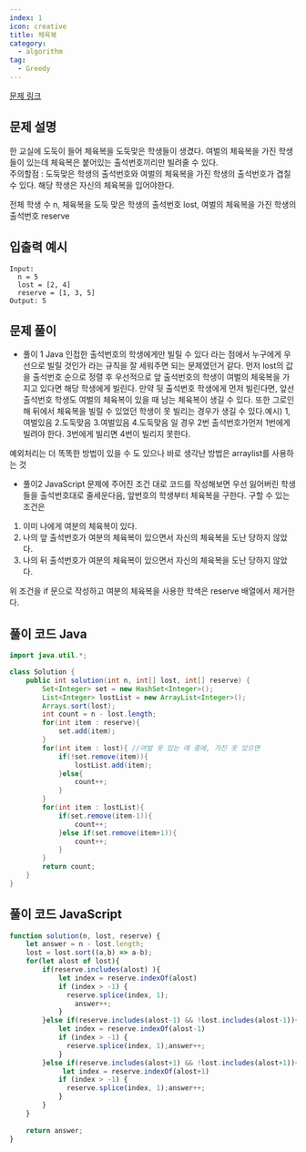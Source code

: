 ```yaml
---
index: 1
icon: creative
title: 체육복
category:
  - algorithm
tag:
  - Greedy
---
```


[문제 링크](https://programmers.co.kr/learn/courses/30/lessons/42862)

## 문제 설명

한 교실에 도둑이 들어 체육복을 도둑맞은 학생들이 생겼다. 여벌의 체육복을 가진 학생들이 있는데 체육복은 붙어있는 출석번호끼리만 빌려줄 수 있다.  
주의할점 : 도둑맞은 학생의 출석번호와 여벌의 체육복을 가진 학생의 출석번호가 겹칠 수 있다. 해당 학생은 자신의 체육복을 입어야한다.

전체 학생 수 n, 체육복을 도둑 맞은 학생의 출석번호 lost, 여벌의 체육복을 가진 학생의 출석번호 reserve

## 입출력 예시

```
Input:
  n = 5
  lost = [2, 4]
  reserve = [1, 3, 5]
Output: 5
```

## 문제 풀이
* 풀이 1 Java
인접한 출석번호의 학생에게만 빌릴 수 있다 라는 점에서 누구에게 우선으로 빌릴 것인가 라는 규칙을 잘 세워주면 되는 문제였던거 같다. 먼저 lost의 값을 출석번호 순으로 정렬 후 우선적으로 앞 출석번호의 학생이 여벌의 체욱복을 가지고 있다면 해당 학생에게 빌린다. 만약 뒷 출석번호 학생에게 먼저 빌린다면, 앞선 출석번호 학생도 여벌의 체육복이 있을 때 남는 체육복이 생길 수 있다. 또한 그로인해 뒤에서 체육복을 빌릴 수 있었던 학생이 못 빌리는 경우가 생길 수 있다.예시) 1,여벌있음 2.도둑맞음 3.여벌있음 4.도둑맞음 일 경우 2번 출석번호가먼저 1번에게 빌려야 한다. 3번에게 빌리면 4번이 빌리지 못한다.

예외처리는 더 똑똑한 방법이 있을 수 도 있으나 바로 생각난 방법은 arraylist를 사용하는 것

* 풀이2 JavaScript 
문제에 주어진 조건 대로 코드를 작성해보면 
우선 잃어버린 학생들을 출석번호대로 줄세운다음, 앞번호의 학생부터 체육복을 구한다.
구할 수 있는 조건은 
1. 이미 나에게 여분의 체육복이 있다.
2. 나의 앞 출석번호가 여분의 체육복이 있으면서 자신의 체육복을 도난 당하지 않았다.
3. 나의 뒤 출석번호가 여분의 체육복이 있으면서 자신의 체육복을 도난 당하지 않았다.

위 조건을 if 문으로 작성하고 여분의 체육복을 사용한 학색은  reserve 배열에서 제거한다.
## 풀이 코드 Java

```java
import java.util.*;

class Solution {
    public int solution(int n, int[] lost, int[] reserve) {
        Set<Integer> set = new HashSet<Integer>();
        List<Integer> lostList = new ArrayList<Integer>();
        Arrays.sort(lost);
        int count = n - lost.length;
        for(int item : reserve){
            set.add(item);
        }
        for(int item : lost){ //여벌 옷 있는 애 중에, 가진 옷 있으면
            if(!set.remove(item)){
                lostList.add(item);
            }else{
                count++;
            }
        }
        for(int item : lostList){
            if(set.remove(item-1)){
                count++;
            }else if(set.remove(item+1)){
                count++;
            }
        }
        return count;
    }
}
```


## 풀이 코드 JavaScript
```js
function solution(n, lost, reserve) {
    let answer = n - lost.length;
    lost = lost.sort((a,b) => a-b); 
    for(let alost of lost){
        if(reserve.includes(alost) ){
            let index = reserve.indexOf(alost)
            if (index > -1) {
              reserve.splice(index, 1);
                answer++;
            }    
        }else if(reserve.includes(alost-1) && !lost.includes(alost-1)){
            let index = reserve.indexOf(alost-1)
            if (index > -1) {
              reserve.splice(index, 1);answer++;
            }    
        }else if(reserve.includes(alost+1) && !lost.includes(alost+1)){
             let index = reserve.indexOf(alost+1)
            if (index > -1) {
              reserve.splice(index, 1);answer++;
            }    
        }
    }
    
    return answer;
}
```